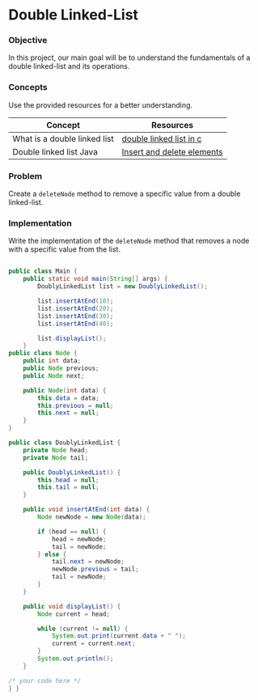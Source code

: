 # Double Linked-List 

### Objective

In this project, our main goal will be to understand the fundamentals of a double linked-list and its operations.

### Concepts

Use the provided resources for a better understanding.

|Concept|	Resources|
|-------|----------|
|What is a double linked list|[double linked list in c](https://medium.com/@noransaber685/efficient-data-manipulation-with-doubly-linked-lists-insertion-deletion-and-positional-6d4c6b79cdeb)|
|Double linked list Java|[Insert and delete elements](https://www.youtube.com/watch?v=ZlNKNSz88Nk)|

### Problem

Create a `deleteNode` method to remove a specific value from a double linked-list.

### Implementation

Write the implementation of the `deleteNode` method that removes a node with a specific value from the list.
```java

public class Main {
    public static void main(String[] args) {
        DoublyLinkedList list = new DoublyLinkedList();

        list.insertAtEnd(10);
        list.insertAtEnd(20);
        list.insertAtEnd(30);
        list.insertAtEnd(40);

        list.displayList();
    }
public class Node {
    public int data;
    public Node previous;
    public Node next;

    public Node(int data) {
        this.data = data;
        this.previous = null;
        this.next = null;
    }
}

public class DoublyLinkedList {
    private Node head;
    private Node tail;

    public DoublyLinkedList() {
        this.head = null;
        this.tail = null;
    }

    public void insertAtEnd(int data) {
        Node newNode = new Node(data);

        if (head == null) {
            head = newNode;
            tail = newNode;
        } else {
            tail.next = newNode;
            newNode.previous = tail;
            tail = newNode;
        }
    }

    public void displayList() {
        Node current = head;

        while (current != null) {
            System.out.print(current.data + " ");
            current = current.next;
        }
        System.out.println();
    }

/* your code here */
} }
```

